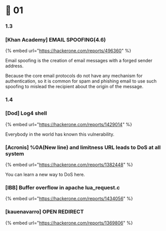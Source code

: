 # 🦧 01

### 1.3&#x20;

### \[Khan Academy] EMAIL SPOOFING(4.6)

{% embed url="https://hackerone.com/reports/496360" %}

Email spoofing is the creation of email messages with a forged sender address.

Because the core email protocols do not have any mechanism for authentication, so it is common for spam and phishing email to use such spoofing to mislead the recipient about the origin of the message.





### 1.4&#x20;

### \[Dod] Log4 shell

{% embed url="https://hackerone.com/reports/1429014" %}

Everybody in the world has known this vulnerability.





### \[Acronis] %0A(New line) and limitness URL leads to DoS at all system

{% embed url="https://hackerone.com/reports/1382448" %}

You can learn a new way to DoS here.



### \[IBB] Buffer overflow in apache lua\_request.c

{% embed url="https://hackerone.com/reports/1434056" %}

### \[kauenavarro] OPEN REDIRECT

{% embed url="https://hackerone.com/reports/1369806" %}





